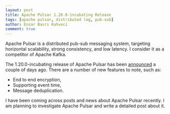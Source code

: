 ```yaml
---
layout: post
title: Apache Pulsar 1.20.0-incubating Release
tags: [apache pulsar, distributed log, pub-sub]
author: Ensar Basri Kahveci
comment: true
---
```


Apache Pulsar is a distributed pub-sub messaging system, targeting horizontal scalability, strong consistency, and low latency. I consider it as a competitor of Apache Kafka. 

The 1.20.0-incubating release of Apache Pulsar has been [announced](https://github.com/apache/incubator-pulsar/releases/tag/v1.20.0-incubating) a couple of days ago. There are a number of new features to note, such as: 
- End to end encryption,
- Supporting event time, 
- Message deduplication.

I have been coming across posts and news about Apache Pulsar recently. I am planning to investigate Apache Pulsar and write a detailed post about it. 



